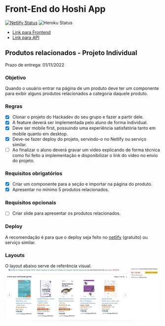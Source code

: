 # Front-End do Hoshi App

[![Netlify Status](https://api.netlify.com/api/v1/badges/80eb95d2-b676-4dbb-8b3a-71657559629e/deploy-status)](https://app.netlify.com/sites/hoshi-frontend/deploys)
![Heroku Status](https://pyheroku-badge.herokuapp.com/?app=hoshi-api&style=plastic)

- [Link para Frontend](https://hoshi-frontend.netlify.app)
- [Link para API](https://hoshi-api.herokuapp.com/)

## Produtos relacionados - Projeto Individual

Prazo de entrega: 01/11/2022

### Objetivo

Quando o usuário entrar na página de um produto deve ter um componente para exibir alguns produtos relacionados a categoria daquele produto.

### Regras

- [x] Clonar o projeto do Hackadev do seu grupo e fazer a partir dele.
- [x] A feature deverá ser implementada pelo aluno de forma individual.
- [x] Deve ser mobile first, possuindo uma experiência satisfatória tanto em mobile quanto em desktop.
- [x] Deve-se fazer deploy do projeto, servindo-o no Netlify ou serviço similar.
- [ ] Ao finalizar o aluno deverá gravar um vídeo explicando de forma técnica como foi feito a implementação e disponibilizar o link do vídeo no envio do projeto.

### Requisitos obrigatórios

- [x] Criar um componente para a seção e importar na página do produto.
- [x] Apresentar no mínimo 5 produtos relacionados.

### Requisitos opcionais

- [ ] Criar slide para apresentar os produtos relacionados.

### Deploy

A recomendação é para que o deploy seja feito no [netlify](https://www.netlify.com) (gratuito) ou serviço similar.

### Layouts

O layout abaixo serve de referência visual.
![Exemplo de componente de produtos relacionados](example.png "Produtos Relacionados")
